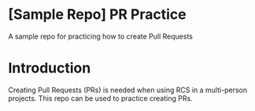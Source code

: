 # [Sample Repo] PR Practice
A sample repo for practicing how to create Pull Requests

# Introduction
Creating Pull Requests (PRs) is needed when using RCS in a multi-person projects.
This repo can be used to practice creating PRs.
